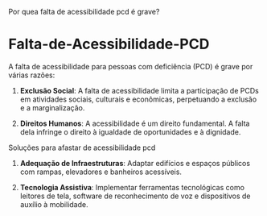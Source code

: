 Por quea falta de acessibilidade pcd é grave?
# Falta-de-Acessibilidade-PCD
A falta de acessibilidade para pessoas com deficiência (PCD) é grave por várias razões:

1. **Exclusão Social**: A falta de acessibilidade limita a participação de PCDs em atividades sociais, culturais e econômicas, perpetuando a exclusão e a marginalização.

2. **Direitos Humanos**: A acessibilidade é um direito fundamental. A falta dela infringe o direito à igualdade de oportunidades e à dignidade.

Soluções para afastar de acessibilidade pcd 

1. **Adequação de Infraestruturas**: Adaptar edifícios e espaços públicos com rampas, elevadores e banheiros acessíveis.

2. **Tecnologia Assistiva**: Implementar ferramentas tecnológicas como leitores de tela, software de reconhecimento de voz e dispositivos de auxílio à mobilidade.

